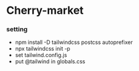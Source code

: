 # Cherry-market

### setting

-   npm install -D tailwindcss postcss autoprefixer
-   npx tailwindcss init -p
-   set tailwind.config.js
-   put @tailwind in globals.css
